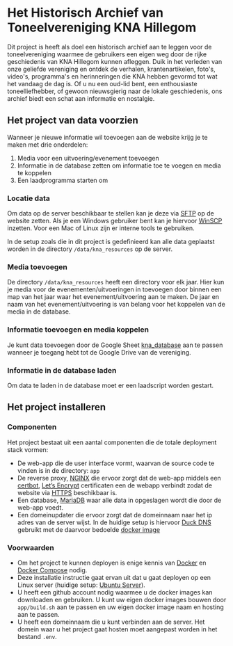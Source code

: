 # Het Historisch Archief van Toneelvereniging KNA Hillegom

Dit project is heeft als doel een historisch archief aan te leggen voor de toneelvereniging waarmee de gebruikers een eigen weg door de rijke geschiedenis van KNA Hillegom kunnen afleggen. Duik in het verleden van onze geliefde vereniging en ontdek de verhalen, krantenartikelen, foto's, video's, programma's en herinneringen die KNA hebben gevormd tot wat het vandaag de dag is. Of u nu een oud-lid bent, een enthousiaste toneelliefhebber, of gewoon nieuwsgierig naar de lokale geschiedenis, ons archief biedt een schat aan informatie en nostalgie.

## Het project van data voorzien

Wanneer je nieuwe informatie wil toevoegen aan de website krijg je te maken met drie onderdelen:

1. Media voor een uitvoering/evenement toevoegen
2. Informatie in de database zetten om informatie toe te voegen en media te koppelen
3. Een laadprogramma starten om

### Locatie data

Om data op de server beschikbaar te stellen kan je deze via [SFTP](https://en.wikipedia.org/wiki/SSH_File_Transfer_Protocol) op de website zetten. Als je een Windows gebruiker bent kan je hiervoor [WinSCP](https://winscp.net/eng/index.php) inzetten. Voor een Mac of Linux zijn er interne tools te gebruiken.

In de setup zoals die in dit project is gedefinieerd kan alle data geplaatst worden in de directory ```/data/kna_resources``` op de server.

### Media toevoegen

De directory ```/data/kna_resources``` heeft een directory voor elk jaar. Hier kun je media voor de evenementen/uitvoeringen in toevoegen door binnen een map van het jaar waar het evenement/uitvoering aan te maken. De jaar en naam van het evenement/uitvoering is van belang voor het koppelen van de media in de database.

### Informatie toevoegen en media koppelen

Je kunt data toevoegen door de Google Sheet [kna_database](https://docs.google.com/spreadsheets/d/13KDwR3IscHzJHt_mKWLaBtkP6HGC4ZtbhojuUbEjjlk/edit?gid=919083429#gid=919083429) aan te passen wanneer je toegang hebt tot de Google Drive van de vereniging.

### Informatie in de database laden

Om data te laden in de database moet er een laadscript worden gestart.

## Het project installeren

### Componenten

Het project bestaat uit een aantal componenten die de totale deployment stack vormen:

* De web-app die de user interface vormt, waarvan de source code te vinden is in de directory: ```app```
* De reverse proxy, [NGINX](https://docs.nginx.com/nginx/admin-guide/web-server/reverse-proxy/) die ervoor zorgt dat de web-app middels een [certbot](https://certbot.eff.org/), [Let’s Encrypt](https://letsencrypt.org/) certificaten een de webapp verbindt zodat de website via [HTTPS](https://en.wikipedia.org/wiki/HTTPS) beschikbaar is.
* Een database, [MariaDB](https://mariadb.org/) waar alle data in opgeslagen wordt die door de web-app voedt.
* Een domeinupdater die ervoor zorgt dat de domeinnaam naar het ip adres van de server wijst. In de huidige setup is hiervoor [Duck DNS](https://www.duckdns.org/) gebruikt met de daarvoor bedoelde [docker image](https://github.com/linuxserver/docker-duckdns)

### Voorwaarden

* Om het project te kunnen deployen is enige kennis van [Docker](https://www.docker.com/) en [Docker Compose](https://docs.docker.com/compose/) nodig.
* Deze installatie instructie gaat ervan uit dat u gaat deployen op een Linux server (huidige setup: [Ubuntu Server](https://ubuntu.com/download/server)).
* U heeft een github account nodig waarmee u de docker images kan downloaden en gebruiken. U kunt uw eigen docker images bouwen door ```app/build.sh``` aan te passen en uw eigen docker image naam en hosting aan te passen.
* U heeft een domeinnaam die u kunt verbinden aan de server. Het domein waar u het project gaat hosten moet aangepast worden in het bestand ```.env```.

